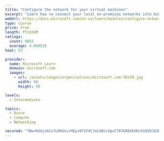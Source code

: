 ```yaml
---
title: "Configure the network for your virtual machines"
excerpt: "Learn how to connect your local on-premises networks into Azure using virtual networks, VPN gateways, and Azure ExpressRoute."
webUrl: https://docs.microsoft.com/en-us/learn/modules/configure-network-for-azure-virtual-machines/
type: course
price: Free
length: PT1H34M
ratings:
  count: 9055
  average: 4.660519
heat: 53

provider:
  name: Microsoft Learn
  domain: microsoft.com
  images:
    - url: /assets/images/organizations/microsoft.com-50x50.jpg
      width: 50
      height: 50

levels:
  - Intermediate

topics:
  - Azure
  - Compute
  - Networking

secured: "fWw+bGUjukCu7LMkGnv/HEyv071FdCJoLUBicXpuC707GREmkGKcX1O5QlA3HCs5+tKTRh3/AbOJTuis6UE3Nz9bYxSsKbH4TkQTcnU1cuRoQJfdLj3YDs+9/U0WVho+d0ossLSEjy6vMwuso8SdFH7k7dkml10D0ZXigcrqEiMtKmFjpdaTwjgh8SwSYUCcUf3QGlgz426vqi2hRX33Byi24hdIlfu3DgQ9J1XzazKVMU2/ctOgOL9yY8+0VgAD4lHyTlDocx6mSaFp+PgoMfV5yXImO0/8pAnrhCI7N6V3Mo5sA/wbV5HQ+qcudqKb7+oooHqK9onDFZ1Wn0AWZ1TNQcWGdrN4YrwD8RwvWhkCkA1+Xq13aK8EBfL+fL7kTVLJ9HSBp+DYgTtRj23eRdyQ+3wLdeMJb4vNMuFjA0I=;BOpzuocQdtwwXHSSDmYzgA=="
---
```


